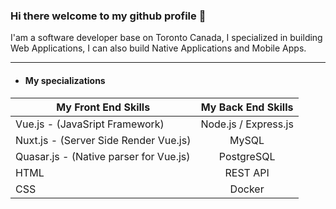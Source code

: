 ### Hi there welcome to my github profile 👋

I'am a software developer base on Toronto Canada, I specialized in building Web Applications, I can also build Native Applications and Mobile Apps.

<hr/>

- #### My specializations

| My Front End Skills                       | My Back End Skills    | 
| ------------------------------------------| :----------------:    |
| Vue.js - (JavaSript Framework)            | Node.js / Express.js  |
| Nuxt.js - (Server Side Render Vue.js)     | MySQL                 |
| Quasar.js - (Native parser for Vue.js)    | PostgreSQL            |
| HTML                                      | REST API              |
| CSS                                       | Docker                |

<!--
**marvenwilsons/marvenwilsons** is a ✨ _special_ ✨ repository because its `README.md` (this file) appears on your GitHub profile.

Here are some ideas to get you started:

- 🔭 I’m currently working on ...
- 🌱 I’m currently learning ...
- 👯 I’m looking to collaborate on ...
- 🤔 I’m looking for help with ...
- 💬 Ask me about ...
- 📫 How to reach me: ...
- 😄 Pronouns: ...
- ⚡ Fun fact: ...
-->
